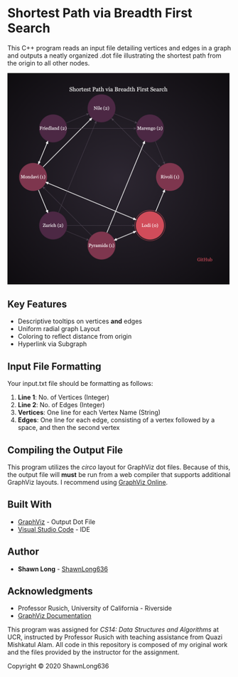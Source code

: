# Shortest Path via Breadth First Search

This C++ program reads an input file detailing vertices and edges in a graph and outputs a neatly organized .dot file illustrating the shortest path from the origin to all other nodes.

<img src="Screenshot.png" width=500></img>

## Key Features

* Descriptive tooltips on vertices **and** edges
* Uniform radial graph Layout
* Coloring to reflect distance from origin
* Hyperlink via Subgraph

## Input File Formatting

Your input.txt file should be formatting as follows:

1. **Line 1**: No. of Vertices (Integer)
2. **Line 2**: No. of Edges (Integer)
3. **Vertices**: One line for each Vertex Name (String)
4. **Edges**: One line for each edge, consisting of a vertex followed by a space, and then the second vertex

## Compiling the Output File

This program utilizes the *circo* layout for GraphViz dot files. Because of this, the output file will **must** be run from a web compiler that supports additional GraphViz layouts. I recommend using [GraphViz Online](https://dreampuf.github.io/GraphvizOnline/).

## Built With

* [GraphViz](https://graphviz.org) - Output Dot File
* [Visual Studio Code](https://code.visualstudio.com) - IDE

## Author

* **Shawn Long** - [ShawnLong636](https://github.com/shawnlong636)

## Acknowledgments

* Professor Rusich, University of California - Riverside
* [GraphViz Documentation](https://graphviz.org/documentation/)

This program was assigned for *CS14: Data Structures and Algorithms* at UCR, instructed by Professor Rusich with teaching assistance from Quazi Mishkatul Alam. All code in this repository is composed of my original work and the files provided by the instructor for the assignment.

Copyright &copy; 2020 ShawnLong636
